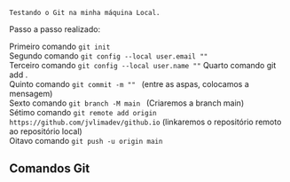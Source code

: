 ```
Testando o Git na minha máquina Local.
```

Passo a passo realizado:

Primeiro comando ```git init ``` <br/>
Segundo comando ```git config --local user.email "" ``` <br/>
Terceiro comando ```git config --local user.name ""``` 
Quarto comando git add . <br/>
Quinto comando ```git commit -m "" ``` (entre as aspas, colocamos a mensagem) <br/>
Sexto comando ```git branch -M main ``` (Criaremos a branch main) <br/>
Sétimo comando ```git remote add origin https://github.com/jvlimadev/github.io``` (linkaremos o repositório remoto ao repositório local) <br/>
Oitavo comando ```git push -u origin main```

## Comandos Git